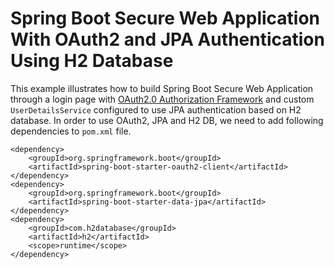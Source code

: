 # Spring Boot Secure Web Application With OAuth2 and JPA Authentication Using H2 Database

This example illustrates how to build Spring Boot Secure Web Application through a login page with [OAuth2.0 Authorization Framework](https://tools.ietf.org/html/rfc6749#section-4.1)  and custom `UserDetailsService` configured to use JPA authentication based on H2 database. In order to use OAuth2, JPA and H2 DB, we need to add following dependencies to `pom.xml` file.

```maven
<dependency>
    <groupId>org.springframework.boot</groupId>
    <artifactId>spring-boot-starter-oauth2-client</artifactId>
</dependency>
<dependency>
    <groupId>org.springframework.boot</groupId>
    <artifactId>spring-boot-starter-data-jpa</artifactId>
</dependency>
<dependency>
    <groupId>com.h2database</groupId>
    <artifactId>h2</artifactId>
    <scope>runtime</scope>
</dependency>
```
